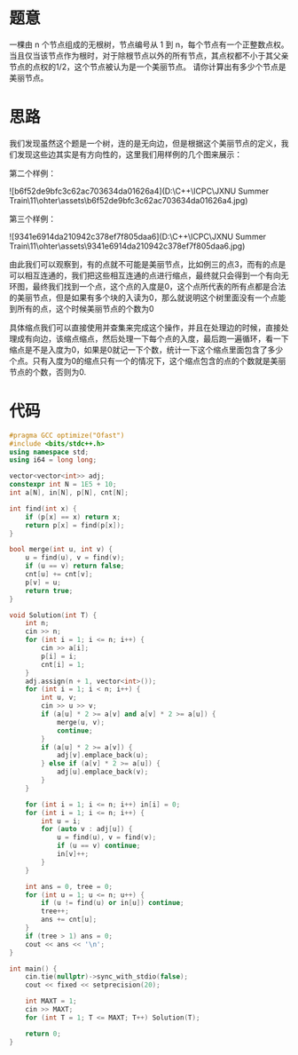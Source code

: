 # 题意

一棵由 n 个节点组成的无根树，节点编号从 1 到 n，每个节点有一个正整数点权。当且仅当该节点作为根时，对于除根节点以外的所有节点，其点权都不小于其父亲节点的点权的1/2，这个节点被认为是一个美丽节点。 请你计算出有多少个节点是美丽节点。

# 思路

我们发现虽然这个题是一个树，连的是无向边，但是根据这个美丽节点的定义，我们发现这些边其实是有方向性的，这里我们用样例的几个图来展示：

第二个样例：

![b6f52de9bfc3c62ac703634da01626a4](D:\C++\ICPC\JXNU Summer Train\11\ohter\assets\b6f52de9bfc3c62ac703634da01626a4.jpg)

第三个样例：

![9341e6914da210942c378ef7f805daa6](D:\C++\ICPC\JXNU Summer Train\11\ohter\assets\9341e6914da210942c378ef7f805daa6.jpg)

由此我们可以观察到，有的点就不可能是美丽节点，比如例三的点3，而有的点是可以相互连通的，我们把这些相互连通的点进行缩点，最终就只会得到一个有向无环图，最终我们找到一个点，这个点的入度是0，这个点所代表的所有点都是合法的美丽节点，但是如果有多个块的入读为0，那么就说明这个树里面没有一个点能到所有的点，这个时候美丽节点的个数为0

具体缩点我们可以直接使用并查集来完成这个操作，并且在处理边的时候，直接处理成有向边，该缩点缩点，然后处理一下每个点的入度，最后跑一遍循环，看一下缩点是不是入度为0，如果是0就记一下个数，统计一下这个缩点里面包含了多少个点。只有入度为0的缩点只有一个的情况下，这个缩点包含的点的个数就是美丽节点的个数，否则为0.

# 代码

```c++
#pragma GCC optimize("Ofast")
#include <bits/stdc++.h>
using namespace std;
using i64 = long long;

vector<vector<int>> adj;
constexpr int N = 1E5 + 10;
int a[N], in[N], p[N], cnt[N];

int find(int x) {
    if (p[x] == x) return x;
    return p[x] = find(p[x]);
}

bool merge(int u, int v) {
    u = find(u), v = find(v);
    if (u == v) return false;
    cnt[u] += cnt[v];
    p[v] = u;
    return true;
}

void Solution(int T) {
    int n;
    cin >> n;
    for (int i = 1; i <= n; i++) {
        cin >> a[i];
        p[i] = i;
        cnt[i] = 1;
    }
    adj.assign(n + 1, vector<int>());
    for (int i = 1; i < n; i++) {
        int u, v;
        cin >> u >> v;
        if (a[u] * 2 >= a[v] and a[v] * 2 >= a[u]) {
            merge(u, v);
            continue;
        }
        if (a[u] * 2 >= a[v]) {
            adj[v].emplace_back(u);
        } else if (a[v] * 2 >= a[u]) {
            adj[u].emplace_back(v);
        }
    }

    for (int i = 1; i <= n; i++) in[i] = 0;
    for (int i = 1; i <= n; i++) {
        int u = i;
        for (auto v : adj[u]) {
            u = find(u), v = find(v);
            if (u == v) continue;
            in[v]++;
        }
    }

    int ans = 0, tree = 0;
    for (int u = 1; u <= n; u++) {
        if (u != find(u) or in[u]) continue;
        tree++;
        ans += cnt[u];
    }
    if (tree > 1) ans = 0;
    cout << ans << '\n';
}

int main() {
    cin.tie(nullptr)->sync_with_stdio(false);
    cout << fixed << setprecision(20);

    int MAXT = 1;
    cin >> MAXT;
    for (int T = 1; T <= MAXT; T++) Solution(T);

    return 0;
}
```

